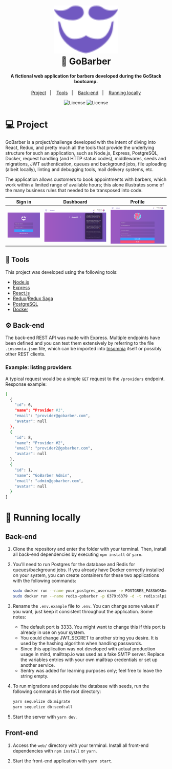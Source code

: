 <h1 align="center">
    <img alt="GoBarber" title="GoBarber" src=".github/gobarber.svg" width="200px" />
    <br/
    >
    💈 GoBarber
</h1>

<h4 align="center">
A fictional web application for barbers developed during the GoStack bootcamp.
</h4>

<p align="center">
  <a href="#-project">Project</a>&nbsp;&nbsp;&nbsp;|&nbsp;&nbsp;&nbsp;
  <a href="#-tools">Tools</a>&nbsp;&nbsp;&nbsp;|&nbsp;&nbsp;&nbsp;
  <a href="#-back-end">Back-end</a>&nbsp;&nbsp;&nbsp;|&nbsp;&nbsp;&nbsp;
  <a href="#-running-locally">Running locally</a>
</p>

<p align="center">
  <img alt="License" src="https://img.shields.io/badge/GoBarber-GoStack-blueviolet">
  <img alt="License" src="https://img.shields.io/badge/license-Unlicense-orange">
</p>

# 💻 Project

GoBarber is a project/challenge developed with the intent of diving into React, Redux, and pretty much all the tools that provide the underlying structure for such an application, such as Node.js, Express, PostgreSQL, Docker, request handling (and HTTP status codes), middlewares, seeds and migrations, JWT authentication, queues and background jobs, file uploading (albeit locally), linting and debugging tools, mail delivery systems, etc.

The application allows customers to book appointments with barbers, which work within a limited range of available hours; this alone illustrates some of the many business rules that needed to be transposed into code.

<table>
    <thead>
        <tr>
          <th>Sign in</th>
          <th>Dashboard</th>
          <th>Profile</th>
        </tr>
    </thead>
    <tbody>
        <tr>
            <td><a target="_blank" href=".github/sign_in.png"><img src=".github/sign_in.png" alt="Sign in page" style="max-width:100%;"/></td>
            <td><a target="_blank" href=".github/dashboard.png"><img src=".github/dashboard.png" alt="Dashboard page" style="max-width:100%;"/></td>
            <td><a target="_blank" href=".github/profile.png"><img src=".github/profile.png" alt="Profile page" style="max-width: 100%; --darkreader-inline-outline:#b30000;" title=""/></td>
        </tr>
    </tbody>
</table>

## 🔧 Tools

This project was developed using the following tools:

- [Node.js](https://nodejs.org/en/)
- [Express](https://expressjs.com/)
- [React.js](http://reactjs.org/)
- [Redux](https://redux.js.org/)/[Redux Saga](https://redux-saga.js.org/)
- [PostgreSQL](https://www.postgresql.org/)
- [Docker](https://www.docker.com/)

## ⚙️ Back-end

The back-end REST API was made with Express. Multiple endpoints have been defined and you can test them extensively by referring to the file `.insomnia.json` file, which can be imported into [Insomnia](https://insomnia.rest/) itself or possibly other REST clients.

### Example: listing providers
A typical request would be a simple `GET` request to the `/providers` endpoint. Response example:
```bash
[
  {
    "id": 6,
    "name": "Provider #1",
    "email": "provider@gobarber.com",
    "avatar": null
  },
  {
    "id": 8,
    "name": "Provider #2",
    "email": "provider2@gobarber.com",
    "avatar": null
  },
  {
    "id": 1,
    "name": "GoBarber Admin",
    "email": "admin@gobarber.com",
    "avatar": null
  }
]
```

# 🏡 Running locally

## Back-end

1. Clone the repository and enter the folder with your terminal. Then, install all back-end dependencies by executing `npm install` or `yarn`.

2. You'll need to run Postgres for the database and Redis for queues/background jobs. If you already have Docker correctly installed on your system, you can create containers for these two applications with the following commands:

      ```bash
      sudo docker run --name your_postgres_username -e POSTGRES_PASSWORD=your_postgres_password -p 5433:5432 -d postgres
      sudo docker run --name redis-gobarber -p 6379:6379 -d -t redis:alpine
      ```

3. Rename the `.env.example` file to `.env`. You can change some values if you want, just keep it consistent throughout the application. Some notes:

    * The default port is 3333. You might want to change this if this port is already in use on your system.
    * You could change JWT_SECRET to another string you desire. It is used by the hashing algorithm when handling passwords.
    * Since this application was not developed with actual production usage in mind, mailtrap.io was used as a fake SMTP server. Replace the variables entries with your own mailtrap credentials or set up another service.
    * Sentry was added for learning purposes only; feel free to leave the string empty.

  4. To run migrations and populate the database with seeds, run the following commands in the root directory:
      ```bash
      yarn sequelize db:migrate
      yarn sequelize db:seed:all
      ```

5. Start the server with `yarn dev`.

## Front-end

1. Access the `web/` directory with your terminal. Install all front-end dependencies with `npm install` or `yarn`.

2. Start the front-end application with `yarn start`.